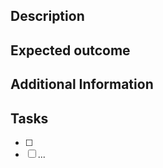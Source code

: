 ## Description
<!-- description about what shall be done -->

## Expected outcome
<!-- describe what is expected or not expected at the end -->

## Additional Information
<!-- give more hint about the context, adding attachments -->

## Tasks
<!-- optional for creators, mandatory for contributors to define when working on the issue -->

- [ ] <!-- Task 1 -->
- [ ] ...
